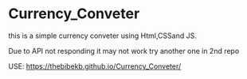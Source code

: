 # Currency_Conveter
this is a simple currency conveter using Html,CSSand JS.

Due to API not responding it may not work try another one in 2nd repo


USE: https://thebibekb.github.io/Currency_Conveter/
